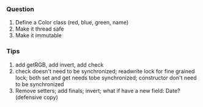 ### Question
1. Define a Color class (red, blue, green, name)
2. Make it thread safe
3. Make it immutable

### Tips
1. add getRGB, add invert, add check
2. check doesn't need to be synchronized; readwrite lock for fine grained lock; both set and get needs tobe synchronized; constructor don't need to be synchronized
3. Remove setters; add finals; invert; what if have a new field: Date? (defensive copy)